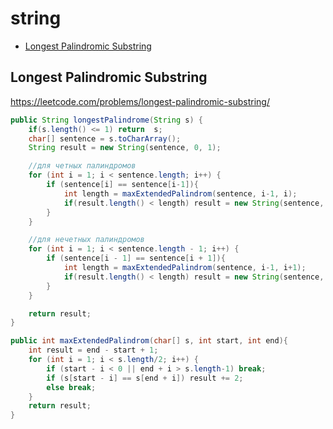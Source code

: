 # string 

+ [Longest Palindromic Substring](#longest-palindromic-substring/)
<!---->

## Longest Palindromic Substring

https://leetcode.com/problems/longest-palindromic-substring/

```java
public String longestPalindrome(String s) {
    if(s.length() <= 1) return  s;
    char[] sentence = s.toCharArray();
    String result = new String(sentence, 0, 1);

    //для четных палиндромов
    for (int i = 1; i < sentence.length; i++) {
        if (sentence[i] == sentence[i-1]){
            int length = maxExtendedPalindrom(sentence, i-1, i);
            if(result.length() < length) result = new String(sentence, i - length/2, length);
        }
    }

    //для нечетных палиндромов
    for (int i = 1; i < sentence.length - 1; i++) {
        if (sentence[i - 1] == sentence[i + 1]){
            int length = maxExtendedPalindrom(sentence, i-1, i+1);
            if(result.length() < length) result = new String(sentence, i - length/2, length);
        }
    }

    return result;
}

public int maxExtendedPalindrom(char[] s, int start, int end){
    int result = end - start + 1;
    for (int i = 1; i < s.length/2; i++) {
        if (start - i < 0 || end + i > s.length-1) break;
        if (s[start - i] == s[end + i]) result += 2;
        else break;
    }
    return result;
}
```